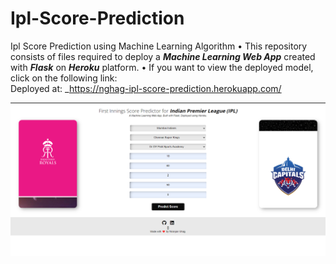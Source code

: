 # Ipl-Score-Prediction
Ipl Score Prediction using Machine Learning Algorithm
• This repository consists of files required to deploy a ___Machine Learning Web App___ created with ___Flask___ on ___Heroku___ platform.
• If you want to view the deployed model, click on the following link:<br />
Deployed at: _https://nghag-ipl-score-prediction.herokuapp.com/



![alt text](https://github.com/Niru1095/Ipl-Score-Prediction/blob/main/static/Screenshot%202022-01-22%20190911.png)

